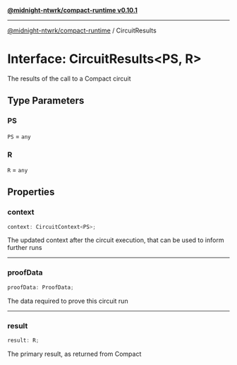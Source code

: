 [**@midnight-ntwrk/compact-runtime v0.10.1**](../README.md)

***

[@midnight-ntwrk/compact-runtime](../globals.md) / CircuitResults

# Interface: CircuitResults\<PS, R\>

The results of the call to a Compact circuit

## Type Parameters

### PS

`PS` = `any`

### R

`R` = `any`

## Properties

### context

```ts
context: CircuitContext<PS>;
```

The updated context after the circuit execution, that can be used to
inform further runs

***

### proofData

```ts
proofData: ProofData;
```

The data required to prove this circuit run

***

### result

```ts
result: R;
```

The primary result, as returned from Compact
